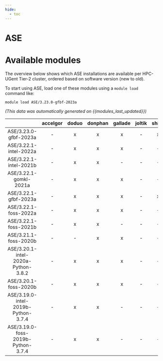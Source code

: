 ```yaml
---
hide:
  - toc
---
```


ASE
===

# Available modules


The overview below shows which ASE installations are available per HPC-UGent Tier-2 cluster, ordered based on software version (new to old).

To start using ASE, load one of these modules using a `module load` command like:

```shell
module load ASE/3.23.0-gfbf-2023a
```

*(This data was automatically generated on {{modules_last_updated}})*  

| |accelgor|doduo|donphan|gallade|joltik|shinx|
| :---: | :---: | :---: | :---: | :---: | :---: | :---: |
|ASE/3.23.0-gfbf-2023a|-|x|x|x|-|x|
|ASE/3.22.1-intel-2022a|-|x|x|x|-|-|
|ASE/3.22.1-intel-2021b|-|x|x|-|-|-|
|ASE/3.22.1-gomkl-2021a|-|x|x|x|-|-|
|ASE/3.22.1-gfbf-2023a|-|x|x|x|-|x|
|ASE/3.22.1-foss-2022a|-|x|x|x|-|-|
|ASE/3.22.1-foss-2021b|-|x|x|-|-|-|
|ASE/3.21.1-foss-2020b|-|-|x|x|-|-|
|ASE/3.20.1-intel-2020a-Python-3.8.2|-|x|x|x|-|-|
|ASE/3.20.1-foss-2020b|-|x|x|x|-|-|
|ASE/3.19.0-intel-2019b-Python-3.7.4|-|x|x|-|-|-|
|ASE/3.19.0-foss-2019b-Python-3.7.4|-|x|x|-|-|-|
